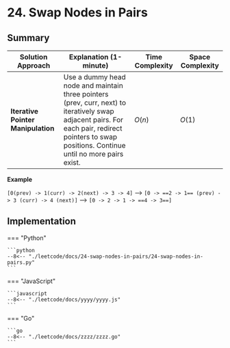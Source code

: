 # 24. Swap Nodes in Pairs

## Summary

| **Solution Approach** | **Explanation (1-minute)** | **Time Complexity** | **Space Complexity** |
| --------------------- | -------------------------- | ------------------- | -------------------- |
| **Iterative Pointer Manipulation** | Use a dummy head node and maintain three pointers (prev, curr, next) to iteratively swap adjacent pairs. For each pair, redirect pointers to swap positions. Continue until no more pairs exist. | $O(n)$ | $O(1)$ |

**Example**

`[0(prev) -> 1(curr) -> 2(next) -> 3 -> 4]` --> `[0 -> ==2 -> 1== (prev) -> 3 (curr) -> 4 (next)]` --> `[0 -> 2 -> 1 -> ==4 -> 3==]`

## Implementation

=== "Python"

    ```python
    --8<-- "./leetcode/docs/24-swap-nodes-in-pairs/24-swap-nodes-in-pairs.py"
    ```

=== "JavaScript"

    ```javascript
    --8<-- "./leetcode/docs/yyyy/yyyy.js"
    ```

=== "Go"

    ```go
    --8<-- "./leetcode/docs/zzzz/zzzz.go"
    ```
